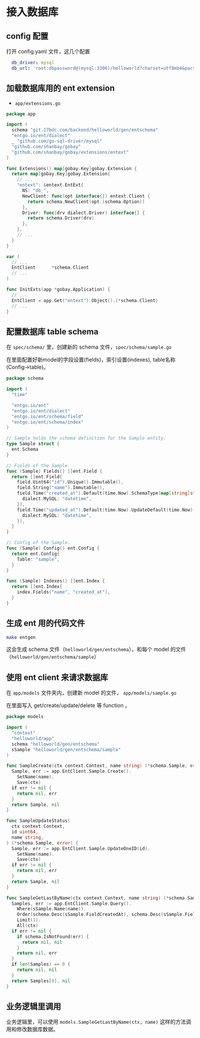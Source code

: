 # 接入数据库

## config 配置

打开 config.yaml 文件，这几个配置

```yaml
  db_driver: mysql
  db_url: 'root:dbpassword@(mysql:3306)/helloworld?charset=utf8mb4&parseTime=true&loc=UTC&interpolateParams=true'
```

## 加载数据库用的 ent extension

- `app/extensions.go`

```go
package app

import (
  schema "git.17bdc.com/backend/helloworld/gen/entschema"
  "entgo.io/ent/dialect"
  _ "github.com/go-sql-driver/mysql"
  "github.com/shanbay/gobay"
  "github.com/shanbay/gobay/extensions/entext"
)

func Extensions() map[gobay.Key]gobay.Extension {
  return map[gobay.Key]gobay.Extension{
    // ...
    "entext": &entext.EntExt{
      NS: "db_",
      NewClient: func(opt interface{}) entext.Client {
        return schema.NewClient(opt.(schema.Option))
      },
      Driver: func(drv dialect.Driver) interface{} {
        return schema.Driver(drv)
      },
    },
    // ...
  }
}

var (
  // ...
  EntClient      *schema.Client
  // ...
)

func InitExts(app *gobay.Application) {
  // ...
  EntClient = app.Get("entext").Object().(*schema.Client)
  // ...
}
```

## 配置数据库 table schema

在 `spec/schema/` 里，创建新的 schema 文件，`spec/schema/sample.go`

在里面配置好新model的字段设置(fields)，索引设置(indexes), table名称(Config->table)。

```go
package schema

import (
  "time"

  "entgo.io/ent"
  "entgo.io/ent/dialect"
  "entgo.io/ent/schema/field"
  "entgo.io/ent/schema/index"
)

// Sample holds the schema definition for the Sample entity.
type Sample struct {
  ent.Schema
}

// Fields of the Sample.
func (Sample) Fields() []ent.Field {
  return []ent.Field{
    field.Uint64("id").Unique().Immutable(),
    field.String("name").Immutable(),
    field.Time("created_at").Default(time.Now).SchemaType(map[string]string{
      dialect.MySQL: "datetime",
    }),
    field.Time("updated_at").Default(time.Now).UpdateDefault(time.Now).SchemaType(map[string]string{
      dialect.MySQL: "datetime",
    }),
  }
}

// Config of the Sample.
func (Sample) Config() ent.Config {
  return ent.Config{
    Table: "sample",
  }
}

func (Sample) Indexes() []ent.Index {
  return []ent.Index{
    index.Fields("name", "created_at"),
  }
}
```

## 生成 ent 用的代码文件

```sh
make entgen
```

这会生成 schema 文件（`helloworld/gen/entschema`），和每个 model 的文件（`helloworld/gen/entschema/sample`）

## 使用 ent client 来请求数据库

在 `app/models` 文件夹内，创建新 model 的文件， `app/models/sample.go`

在里面写入 get/create/update/delete 等 function 。

```go
package models

import (
  "context"
  "helloworld/app"
  schema "helloworld/gen/entschema"
  sSample "helloworld/gen/entschema/sample"
)

func SampleCreate(ctx context.Context, name string) (*schema.Sample, error) {
  Sample, err := app.EntClient.Sample.Create().
    SetName(name).
    Save(ctx)
  if err != nil {
    return nil, err
  }
  return Sample, nil
}

func SampleUpdateStatus(
  ctx context.Context,
  id uint64,
  name string,
) (*schema.Sample, error) {
  Sample, err := app.EntClient.Sample.UpdateOneID(id).
    SetName(name).
    Save(ctx)
  if err != nil {
    return nil, err
  }
  return Sample, nil
}

func SampleGetLastByName(ctx context.Context, name string) (*schema.Sample, error) {
  Samples, err := app.EntClient.Sample.Query().
    Where(sSample.Name(name)).
    Order(schema.Desc(sSample.FieldCreatedAt), schema.Desc(sSample.FieldID)).
    Limit(1).
    All(ctx)
  if err != nil {
    if schema.IsNotFound(err) {
      return nil, nil
    }
    return nil, err
  }
  if len(Samples) == 0 {
    return nil, nil
  }
  return Samples[0], nil
}
```

## 业务逻辑里调用

业务逻辑里，可以使用 `models.SampleGetLastByName(ctx, name)` 这样的方法调用和修改数据库数据。
